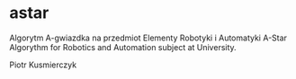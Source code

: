 # astar
Algorytm A-gwiazdka na przedmiot Elementy Robotyki i Automatyki
A-Star Algorythm for Robotics and Automation subject at University.

Piotr Kusmierczyk
